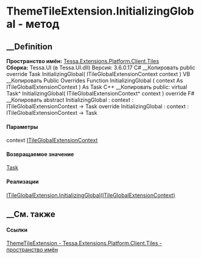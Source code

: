 # ThemeTileExtension.InitializingGlobal - метод
##  __Definition
 **Пространство имён:**
[Tessa.Extensions.Platform.Client.Tiles](N_Tessa_Extensions_Platform_Client_Tiles.htm)  
 **Сборка:** Tessa.UI (в Tessa.UI.dll) Версия: 3.6.0.17
C# __Копировать
     public override Task InitializingGlobal(
    	ITileGlobalExtensionContext context
    )
VB __Копировать
     Public Overrides Function InitializingGlobal ( 
    	context As ITileGlobalExtensionContext
    ) As Task
C++ __Копировать
     public:
    virtual Task^ InitializingGlobal(
    	ITileGlobalExtensionContext^ context
    ) override
F# __Копировать
     abstract InitializingGlobal : 
            context : ITileGlobalExtensionContext -> Task 
    override InitializingGlobal : 
            context : ITileGlobalExtensionContext -> Task 
#### Параметры
context
[ITileGlobalExtensionContext](T_Tessa_UI_Tiles_Extensions_ITileGlobalExtensionContext.htm)
#### Возвращаемое значение
[Task](https://learn.microsoft.com/dotnet/api/system.threading.tasks.task)
#### Реализации
[ITileGlobalExtension.InitializingGlobal(ITileGlobalExtensionContext)](M_Tessa_UI_Tiles_Extensions_ITileGlobalExtension_InitializingGlobal.htm)  
##  __См. также
#### Ссылки
[ThemeTileExtension -
](T_Tessa_Extensions_Platform_Client_Tiles_ThemeTileExtension.htm)
[Tessa.Extensions.Platform.Client.Tiles - пространство
имён](N_Tessa_Extensions_Platform_Client_Tiles.htm)
